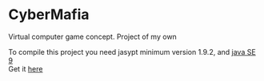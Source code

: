 # CyberMafia
Virtual computer game concept. Project of my own

To compile this project you need jasypt minimum version 1.9.2, and <a href="http://www.oracle.com/technetwork/java/javase/downloads/index.html">java SE 9</a><br>
Get it <a href="http://central.maven.org/maven2/org/jasypt/jasypt/1.9.2/jasypt-1.9.2.jar">here</a> 

